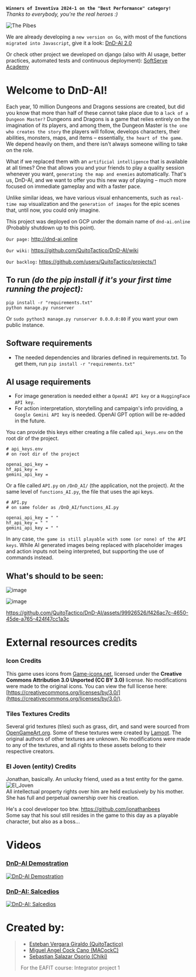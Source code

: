 **`Winners of Inventiva 2024-1 on the "Best Performance" category!`** *Thanks to everybody, you're the real heroes :)*

![The Pibes](unpaid_creators.jpg)

We are already developing a `new version on Go`, with most of the functions `migrated into Javascript`, give it a look: [DnD-AI 2.0](https://github.com/QuitoTactico/DnD-AI-2.0)

Or check other project we developed on django (also with AI usage, better practices, automated tests and continuous deployment): [SoftServe Academy](https://github.com/QuitoTactico/SoftServe-Academy)

# Welcome to DnD-AI!

Each year, 10 million Dungeons and Dragons sessions are created, but did you know that more than half of these cannot take place due to a `lack of a Dungeon Master?` Dungeons and Dragons is a game that relies entirely on the imagination of its players, and among them, the Dungeon Master is `the one who creates the story` the players will follow, develops characters, their abilities, monsters, maps, and items – essentially, `the heart of the game`. We depend heavily on them, and there isn't always someone willing to take on the role.

What if we replaced them with an `artificial intelligence` that is available at all times? One that allows you and your friends to play a quality session whenever you want, `generating the map and enemies` automatically. That's us, DnD-AI, and we want to offer you this new way of playing – much more focused on immediate gameplay and with a faster pace.

Unlike similar ideas, we have various visual enhancements, such as `real-time map` visualization and the `generation of images` for the epic scenes that, until now, you could only imagine.

This project was deployed on GCP under the domain name of `dnd-ai.online` (Probably shutdown up to this point).

`Our page:` http://dnd-ai.online

`Our wiki:` https://github.com/QuitoTactico/DnD-AI/wiki

`Our backlog:` https://github.com/users/QuitoTactico/projects/1

## To run *(do the pip install if it's your first time running the project):*

```
pip install -r "requirements.txt"
python manage.py runserver
```

Or ```sudo python3 manage.py runserver 0.0.0.0:80``` if you want your own public instance.

## Software requirements

- The needed dependencies and libraries defined in requirements.txt. To get them, run ```pip install -r "requirements.txt"```

## AI usage requirements

- For image generation is needed either a `OpenAI API key` or a `HuggingFace API key`.  
- For action interpretation, storytelling and campaign's info providing, a `Google Gemini API key` is needed. OpenAI GPT option will be re-added in the future.

You can provide this keys either creating a file called `api_keys.env` on the root dir of the project.

```
# api_keys.env
# on root dir of the project

openai_api_key = 
hf_api_key = 
gemini_api_key = 
```

Or a file called `API.py` on `/DnD_AI/` (the application, not the project). At the same level of `functions_AI.py`, the file that uses the api keys.
```
# API.py
# on same folder as /DnD_AI/functions_AI.py

openai_api_key = " "
hf_api_key = " "
gemini_api_key = " "
```

In any case, `the game is still playable with some (or none) of the API keys`. While AI generated images being replaced with placeholder images and action inputs not being interpreted, but supporting the use of commands instead.

## What's should to be seen:

![image](https://github.com/QuitoTactico/DnD-AI/assets/99926526/4bac83d7-8e10-4661-bfef-7cbe5681a18f)

![image](https://github.com/QuitoTactico/DnD-AI/assets/99926526/21186308-4e1e-4799-bc64-f393180639c0)

https://github.com/QuitoTactico/DnD-AI/assets/99926526/f426ac7c-4650-45de-a765-424f47cc1a3c

# External resources credits

### Icon Credits

This game uses icons from [Game-icons.net](https://game-icons.net/), licensed under the **Creative Commons Attribution 3.0 Unported (CC BY 3.0)** license. No modifications were made to the original icons. You can view the full license here: [https://creativecommons.org/licenses/by/3.0/](https://creativecommons.org/licenses/by/3.0/).

### Tiles Textures Credits

Several grid textures (tiles) such as grass, dirt, and sand were sourced from [OpenGameArt.org](https://opengameart.org/). Some of these textures were created by [Lamoot](https://opengameart.org/users/lamoot). The original authors of other textures are unknown. No modifications were made to any of the textures, and all rights to these assets belong to their respective creators.

### El Joven (entity) Credits

Jonathan, basically. An unlucky friend, used as a test entity for the game.  
![El_Joven](media/entity/icons/joven.png)  
All intellectual property rights over him are held exclusively by his mother. She has full and perpetual ownership over his creation.

He's a cool developer too btw. https://github.com/jonathanbees  
Some say that his soul still resides in the game to this day as a playable character, but also as a boss...  

# Videos

### [DnD-AI Demostration](https://www.youtube.com/watch?v=wstDAuMiXww&t)
[![DnD-AI Demostration](https://i.ytimg.com/an_webp/wstDAuMiXww/mqdefault_6s.webp?du=3000&sqp=CJyozbgG&rs=AOn4CLC6I5xoSNIQtf2VHg7SqsHWF0_zUg)](https://www.youtube.com/watch?v=wstDAuMiXww&t)

### [DnD-AI: Salcedios](https://www.youtube.com/watch?v=GX2EiZJsDOU)
[![DnD-AI: Salcedios](https://i.ytimg.com/an_webp/GX2EiZJsDOU/mqdefault_6s.webp?du=3000&sqp=CKiszbgG&rs=AOn4CLAnB_OU488HakmncD0aiUGfeh3GNg)](https://www.youtube.com/watch?v=GX2EiZJsDOU)


# Created by:
> - [Esteban Vergara Giraldo (QuitoTactico)](https://github.com/QuitoTactico)
> - [Miguel Angel Cock Cano (MACockC)](https://github.com/MiguelCock)
> - [Sebastian Salazar Osorio (Chiki)](https://github.com/Sebasalazaro)
>
> For the EAFIT course: Integrator project 1
